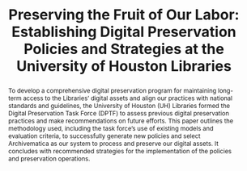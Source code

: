 ---
abstract: 'To develop a comprehensive digital preservation program for maintaining
  long-term access to the Libraries’ digital assets and align our practices with national
  standards and guidelines, the

  University of Houston (UH) Libraries formed the Digital Preservation Task Force
  (DPTF) to assess previous digital

  preservation practices and make recommendations on future efforts. This paper outlines
  the methodology used, including the task force’s use of existing models and evaluation
  criteria, to

  successfully generate new policies and select Archivematica as our system to process
  and preserve our digital assets. It concludes with recommended strategies for the
  implementation of the

  policies and preservation operations.'
creators:
- Manning, Mary
- Spragg, Rob
- Thompson, Santi
- Wu, Annie
- Krewer, Drew
date: null
document_url: https://services.phaidra.univie.ac.at/api/object/o:429562/download
grand_parent: iPRES
institutions: []
keywords:
- digital preservation policy; system evaluation; archivematica
landing_page_url: https://phaidra.univie.ac.at/o:429562
language: eng
layout: publication
license: CC BY 4.0 International
notes_url: null
parent: iPRES 2015
presentation_url: null
publication_type: paper
size: 185061
source_name: iPRES
title: 'Preserving the Fruit of Our Labor: Establishing Digital Preservation Policies
  and Strategies at the University of Houston Libraries'
year: 2015
---